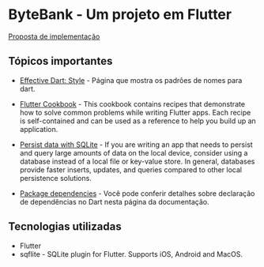 # ByteBank - Um projeto em Flutter

[Proposta de implementação](./implementation-proposal-bytebank-app.pdf)

## Tópicos importantes

* [Effective Dart: Style](https://dart.dev/guides/language/effective-dart/style) - Página que mostra os padrões de nomes para dart. 
* [Flutter Cookbook](https://docs.flutter.dev/cookbook) - This cookbook contains recipes that demonstrate how to solve common problems while writing Flutter apps. Each recipe is self-contained and can be used as a reference to help you build up an application.
* [Persist data with SQLite](https://docs.flutter.dev/cookbook/persistence/sqlite) - If you are writing an app that needs to persist and query large amounts of data on the local device, consider using a database instead of a local file or key-value store. In general, databases provide faster inserts, updates, and queries compared to other local persistence solutions.

* [Package dependencies](https://dart.dev/tools/pub/dependencies) - Você pode conferir detalhes sobre declaração de dependências no Dart nesta página da documentação.





## Tecnologias utilizadas

* Flutter
* sqflite - SQLite plugin for Flutter. Supports iOS, Android and MacOS.


